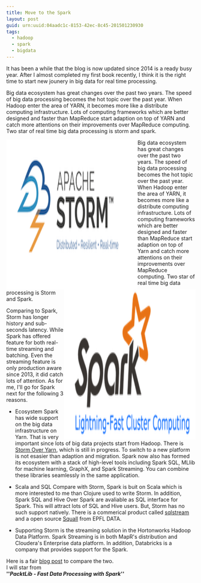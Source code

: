 ```yaml
---
title: Move to the Spark 
layout: post
guid: urn:uuid:04aadc1c-8153-42ec-8c45-201501230930
tags:
  - hadoop
  - spark
  - bigdata
---
```

It has been a while that the blog is now updated since 2014 is a ready busy year. After I almost completed my first book recently, I think it is the right time to start new jounery in big data for real time processing.

Big data ecosystem has great changes over the past two years. The speed of big data processing becomes the hot topic over the past year. When Hadoop enter the area of YARN, it becomes more like a distribute computing infrastructure. Lots of computing frameworks which are better designed and faster than MapReduce start adaption on top of YARN and catch more attentions on their improvements over MapReduce computing. Two star of real time big data processing is storm and spark.

<a href="https://storm.apache.org/" target="_blank"><img src="/images/storm_logo.png" width="350" height="400" alt="avatar" align ="left" /></a><a href="http://spark.apache.org/" target="_blank"><img src="/images/spark_logo.png" width="350" height="400" alt="avatar" align ="right" /></a>

Big data ecosystem has great changes over the past two years. The speed of big data processing becomes the hot topic over the past year. When Hadoop enter the area of YARN, it becomes more like a distribute computing infrastructure. Lots of computing frameworks which are better designed and faster than MapReduce start adaption on top of Yarn and catch more attentions on their improvements over MapReduce computing. Two star of real time big data processing is Storm and Spark.

Comparing to Spark, Storm has longer history and sub-seconds latency. While Spark has offered feature for both real-time streaming and batching. Even the streaming feature is only production aware since 2013, it did catch lots of attention. As for me, I'll go for Spark next for the following 3 reasons.

* Ecosystem 
Spark has wide support on the big data infrastructure on Yarn. That is very important since lots of big data projects start from Hadoop. There is [Storm Over Yarn](https://github.com/yahoo/storm-yarn), which is still in progress. To switch to a new platform is not esasier than adaption and migration. Spark now also has formed its ecosystem with a stack of high-level tools including Spark SQL, MLlib for machine learning, GraphX, and Spark Streaming. You can combine these libraries seamlessly in the same application.

* Scala and SQL 
Compare with Storm, Spark is buit on Scala which is more interested to me than Clojure used to write Storm. In addition, Spark SQL and Hive Over Spark are avaliable as SQL interface for Spark. This will attract lots of SQL and Hive users. But, Storm has no such support natively.
There is a commerical product called [sqlstream](http://www.sqlstream.com/downloads/) and a open source [Squall](https://github.com/epfldata/squall/wiki) from EPFL DATA.

* Supporting
Storm is the streaming solution in the Hortonworks Hadoop Data Platform. Spark Streaming is in both MapR's distribution and Cloudera's Enterprise data platform. In addition, Databricks is a company that provides support for the Spark.

Here is a fair [blog post](http://xinhstechblog.blogspot.ca/2014/06/storm-vs-spark-streaming-side-by-side.html) to compare the two. <br/>
I will star from <br/>
**''_PacktLib - Fast Data Processing with Spark_''**
  

 
